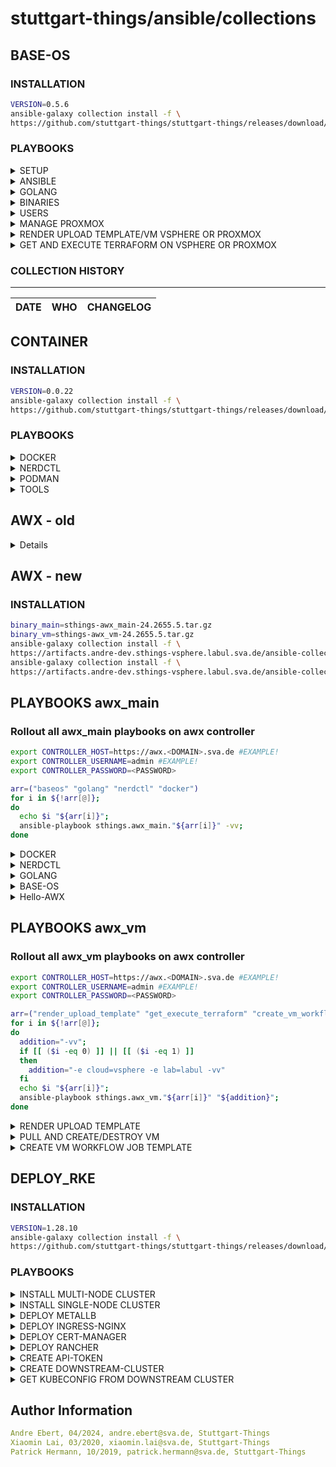 # stuttgart-things/ansible/collections

## BASE-OS

### INSTALLATION

```bash
VERSION=0.5.6
ansible-galaxy collection install -f \
https://github.com/stuttgart-things/stuttgart-things/releases/download/${VERSION}/sthings-base_os-${VERSION}.tar.gz
```

### PLAYBOOKS

<details><summary>SETUP</summary>

base setup for linux machine: updates, packages, ca, banner + filesystem.

```bash
ansible-playbook sthings.base_os.setup -vv -i /tmp/inv
```

</details>

<details><summary>ANSIBLE</summary>

deploys ansible + dependecies

```bash
ansible-playbook sthings.base_os.ansible -vv -i /tmp/inv
```

</details>

<details><summary>GOLANG</summary>

installs golang on target system(s)

```bash
# DEPLOYMENT WITH DEFAULT OPTIONS (STHINGS USER EXPORTS)
ansible-playbook sthings.base_os.golang -vv -i inventory

# DEPLOYMENT WITH OVERWRITES (DIFFRENT USER AND SPECIFY GOLANG VERSION)
ansible-playbook sthings.base_os.golang \
-e golang_version=1.22.2 \
-e go_username=elon \
-e go_usergroup=dev \
-e go_userhome=/home/elon \
-vv -i inventory

# ADD TO PLAY AND README FOR USERS DICT
```

</details>

<details><summary>BINARIES</summary>

```bash
ansible-playbook sthings.base_os.binaries -vv -i /tmp/inv
```

</details>


<details><summary>USERS</summary>

```bash
ansible-playbook sthings.base_os.users -vv -i /tmp/inv
```

</details>

<details><summary>MANAGE PROXMOX</summary>

## Rename VM/Template
```bash
ansible-playbook sthings.base_os.rename_proxmox -vv -e vmname_old=myVM -e vmname_new=myNewVM -e target_host=localhost
```

## Delete VM/Template
```bash
ansible-playbook sthings.base_os.delete_proxmox -vv -e vmname_delete=example-name -e target_host=localhost
```

</details>

<details><summary>RENDER UPLOAD TEMPLATE/VM VSPHERE OR PROXMOX</summary>

## Render and upload rendered VM config to s3 bucket
```bash
# Default render of vm templates
ansible-playbook sthings.base_os.render_upload_vm -vv \
-e lab=labul \
-e cloud=vsphere \
-e s3=labul-automation
```

```bash
# Render w/ given name and size
ansible-playbook sthings.base_os.render_upload_vm -vv \
-e lab=labul \
-e cloud=vsphere \
-e vmSize=l \
-e vmName=martin \
-e s3=labul-automation
```

```bash
# Render with changed VM attributes
ansible-playbook sthings.base_os.render_upload_vm -vv \
-e lab=labul \
-e cloud=vsphere \
-e vmName=test-vm \
-e vmCount=1 \
-e vm_memory=4096 \
-e vm_template=ubuntu24 \
-e vm_disk=32 \
-e vm_cpu=2 \
-e s3=labul-automation
```
</details>

<details><summary>GET AND EXECUTE TERRAFORM ON VSPHERE OR PROXMOX</summary>

## Get rendered VM config and execute terraform
```bash
# Get vm config and execute terraform
ansible-playbook -i /path/to/inventory sthings.base_os.get_execute_terraform -vv \
-e lab=labul \
-e cloud=vsphere \
-e project_name=martin \
-e bucket_name=martin-vm-config \
-e object_name=2024-06-27-test-vnrqr.tf \
-e install_terraform=true \
-e s3=labul-automation
```

```bash
# Destroy VM
ansible-playbook -i /path/to/inventory sthings.base_os.get_execute_terraform -vv \
-e lab=labul \
-e cloud=vsphere \
-e project_name=martin \
-e bucket_name=martin-vm-config \
-e object_name=2024-06-27-test-vnrqr.tf \
-e s3=labul-automation \
-e state=absent
```
</details>

### COLLECTION HISTORY

----------------
| DATE  | WHO | CHANGELOG |
|---|---|---|


## CONTAINER

### INSTALLATION

```bash
VERSION=0.0.22
ansible-galaxy collection install -f \
https://github.com/stuttgart-things/stuttgart-things/releases/download/${VERSION}/sthings-container-${VERSION}.tar.gz
```

### PLAYBOOKS

<details><summary>DOCKER</summary>

###ADD DESCRIPTION

```bash
# DEPLOYMENT OF LATEST RUNTIME, CLI + COMPOSE
ansible-playbook sthings.container.docker -vv -i inventory

# DEPLOYMENT OF LATEST RUNTIME, CLI, COMPOSE + KIND CLUSTER
ansible-playbook sthings.container.docker \
-e install_kind=true \
-vv -i inventory
```

</details>

<details><summary>NERDCTL</summary>

```bash
ansible-playbook sthings.container.nerdctl -i /tmp/inv -vv
```

</details>

<details><summary>PODMAN</summary>

```bash
ansible-playbook sthings.container.podman -i /tmp/inv -vv
```

</details>

<details><summary>TOOLS</summary>

```bash
ansible-playbook sthings.container.tools -i /tmp/inv -vv
```

</details>

## AWX - old
<details>

### INSTALLATION

```bash
VERSION=0.0.57
ansible-galaxy collection install -f \
https://github.com/stuttgart-things/stuttgart-things/releases/download/${VERSION}/sthings-awx-${VERSION}.tar.gz
```

### VARIABLES

<details><summary>VARIABLES</summary>

* name:         Name of the job-template
* inventory:    Name of the inventory to use
* project:      Name of the Project the job-template should belong to
* state:        'present' to create job-template, 'absent' to delete job-template

</details>

### PLAYBOOKS

<details><summary>DOCKER</summary>

docker deployment awx job template w/ survey

```bash
export CONTROLLER_HOST=https://awx.<DOMAIN>.sva.de #EXAMPLE!
export CONTROLLER_USERNAME=admin #EXAMPLE!
export CONTROLLER_PASSWORD=<PASSWORD>
ansible-playbook sthings.awx.docker -vv
```

</details>

<details><summary>NERDCTL</summary>

nerdctl deployment awx job template w/ survey

```bash
export CONTROLLER_HOST=https://awx.<DOMAIN>.sva.de #EXAMPLE!
export CONTROLLER_USERNAME=admin #EXAMPLE!
export CONTROLLER_PASSWORD=<PASSWORD>
ansible-playbook sthings.awx.nerdctl -vv
```

</details>

<details><summary>GOLANG</summary>

golang deployment awx job template w/ survey

```bash
export CONTROLLER_HOST=https://awx.<DOMAIN>.sva.de #EXAMPLE!
export CONTROLLER_USERNAME=admin #EXAMPLE!
export CONTROLLER_PASSWORD=<PASSWORD>
ansible-playbook sthings.awx.golang -vv
```

</details>

<details><summary>BASE-OS</summary>

base-os deployment awx job template w/ survey

```bash
export CONTROLLER_HOST=https://awx.<DOMAIN>.sva.de #EXAMPLE!
export CONTROLLER_USERNAME=admin #EXAMPLE!
export CONTROLLER_PASSWORD=<PASSWORD>
ansible-playbook sthings.awx.baseos -vv
```

base-os deployment awx job template w/ survey AND scheduler
```bash
export CONTROLLER_HOST=https://awx.<DOMAIN>.sva.de #EXAMPLE!
export CONTROLLER_USERNAME=admin #EXAMPLE!
export CONTROLLER_PASSWORD=<PASSWORD>
ansible-playbook sthings.awx.baseos -vv -e target_host=example.labul.sva.de
```

</details>

<details><summary>Hello-AWX</summary>

Awx job template to test Host w/ survey (without dynamic inventory)

```bash
export CONTROLLER_HOST=https://awx.<DOMAIN>.sva.de #EXAMPLE!
export CONTROLLER_USERNAME=admin #EXAMPLE!
export CONTROLLER_PASSWORD=<PASSWORD>
ansible-playbook sthings.awx.hello_awx -vv -e test_host=example.labul.sva.de
```

</details>

<details><summary>RENDER UPLOAD TEMPLATE - PULL AND CREATE/DESTROY VM</summary>

Awx job template /w survey and play to render and upload templates for VMs

```bash
export CONTROLLER_HOST=https://awx.<DOMAIN>.sva.de #EXAMPLE!
export CONTROLLER_USERNAME=admin #EXAMPLE!
export CONTROLLER_PASSWORD=<PASSWORD>

# Create awx resource to render and upload templates to s3
ansible-playbook sthings.awx.render_upload_template -vv \
-e lab=labul \
-e cloud=vsphere \

# Create awx resource to pull template from s3 and create/destroy VM
ansible-playbook sthings.awx.get_execute_terraform -vv \
-e lab=labul \
-e cloud=vsphere
```

</details>

</details>


## AWX - new

### INSTALLATION

```bash
binary_main=sthings-awx_main-24.2655.5.tar.gz
binary_vm=sthings-awx_vm-24.2655.5.tar.gz
ansible-galaxy collection install -f \
https://artifacts.andre-dev.sthings-vsphere.labul.sva.de/ansible-collections/${binary_main}
ansible-galaxy collection install -f \
https://artifacts.andre-dev.sthings-vsphere.labul.sva.de/ansible-collections/${binary_vm}
```

## PLAYBOOKS awx_main

### Rollout all awx_main playbooks on awx controller
```bash
export CONTROLLER_HOST=https://awx.<DOMAIN>.sva.de #EXAMPLE!
export CONTROLLER_USERNAME=admin #EXAMPLE!
export CONTROLLER_PASSWORD=<PASSWORD>

arr=("baseos" "golang" "nerdctl" "docker")
for i in ${!arr[@]};
do
  echo $i "${arr[i]}";
  ansible-playbook sthings.awx_main."${arr[i]}" -vv;
done
```

<details><summary>DOCKER</summary>

docker deployment awx job template w/ survey

```bash
export CONTROLLER_HOST=https://awx.<DOMAIN>.sva.de #EXAMPLE!
export CONTROLLER_USERNAME=admin #EXAMPLE!
export CONTROLLER_PASSWORD=<PASSWORD>
ansible-playbook sthings.awx_main.docker -vv
```

</details>

<details><summary>NERDCTL</summary>

nerdctl deployment awx job template w/ survey

```bash
export CONTROLLER_HOST=https://awx.<DOMAIN>.sva.de #EXAMPLE!
export CONTROLLER_USERNAME=admin #EXAMPLE!
export CONTROLLER_PASSWORD=<PASSWORD>
ansible-playbook sthings.awx_main.nerdctl -vv
```

</details>

<details><summary>GOLANG</summary>

golang deployment awx job template w/ survey

```bash
export CONTROLLER_HOST=https://awx.<DOMAIN>.sva.de #EXAMPLE!
export CONTROLLER_USERNAME=admin #EXAMPLE!
export CONTROLLER_PASSWORD=<PASSWORD>
ansible-playbook sthings.awx_main.golang -vv
```

</details>

<details><summary>BASE-OS</summary>

base-os deployment awx job template w/ survey

```bash
export CONTROLLER_HOST=https://awx.<DOMAIN>.sva.de #EXAMPLE!
export CONTROLLER_USERNAME=admin #EXAMPLE!
export CONTROLLER_PASSWORD=<PASSWORD>
ansible-playbook sthings.awx_main.baseos -vv
```

</details>

<details><summary>Hello-AWX</summary>

Awx job template to test Host w/ survey (without dynamic inventory)

```bash
export CONTROLLER_HOST=https://awx.<DOMAIN>.sva.de #EXAMPLE!
export CONTROLLER_USERNAME=admin #EXAMPLE!
export CONTROLLER_PASSWORD=<PASSWORD>
ansible-playbook sthings.awx_main.hello_awx -vv -e test_host=example.labul.sva.de
```

</details>

## PLAYBOOKS awx_vm

### Rollout all awx_vm playbooks on awx controller
```bash
export CONTROLLER_HOST=https://awx.<DOMAIN>.sva.de #EXAMPLE!
export CONTROLLER_USERNAME=admin #EXAMPLE!
export CONTROLLER_PASSWORD=<PASSWORD>

arr=("render_upload_template" "get_execute_terraform" "create_vm_workflow")
for i in ${!arr[@]};
do
  addition="-vv";
  if [[ ($i -eq 0) ]] || [[ ($i -eq 1) ]]
  then 
    addition="-e cloud=vsphere -e lab=labul -vv"
  fi
  echo $i "${arr[i]}";
  ansible-playbook sthings.awx_vm."${arr[i]}" "${addition}";
done
```

<details><summary>RENDER UPLOAD TEMPLATE</summary>

Awx job template /w survey and play to render and upload templates for VMs

```bash
export CONTROLLER_HOST=https://awx.<DOMAIN>.sva.de #EXAMPLE!
export CONTROLLER_USERNAME=admin #EXAMPLE!
export CONTROLLER_PASSWORD=<PASSWORD>

# Create awx resource to render and upload templates to s3
ansible-playbook sthings.awx_vm.render_upload_template -vv \
-e lab=labul \
-e cloud=vsphere
```

</details>

<details><summary>PULL AND CREATE/DESTROY VM</summary>

Awx job template /w survey and play to pull templates from s3 and create/destroy VMs

```bash
export CONTROLLER_HOST=https://awx.<DOMAIN>.sva.de #EXAMPLE!
export CONTROLLER_USERNAME=admin #EXAMPLE!
export CONTROLLER_PASSWORD=<PASSWORD>

# Create awx resource to pull template from s3 and create/destroy VM
ansible-playbook sthings.awx_vm.get_execute_terraform -vv \
-e lab=labul \
-e cloud=vsphere
```

</details>

<details><summary>CREATE VM WORKFLOW JOB TEMPLATE</summary>

Awx job template /w survey to create a workflow for vm creation in awx controller

```bash
export CONTROLLER_HOST=https://awx.<DOMAIN>.sva.de #EXAMPLE!
export CONTROLLER_USERNAME=admin #EXAMPLE!
export CONTROLLER_PASSWORD=<PASSWORD>

# Create awx resource to pull template from s3 and create/destroy VM
ansible-playbook sthings.awx_vm.create_vm_workflow -vv \
```

</details>


## DEPLOY_RKE

### INSTALLATION

```bash
VERSION=1.28.10
ansible-galaxy collection install -f \
https://github.com/stuttgart-things/stuttgart-things/releases/download/${VERSION}/sthings-deploy_rke-${VERSION}.tar.gz
```

### PLAYBOOKS

<details><summary>INSTALL MULTI-NODE CLUSTER</summary>

Deploys a rke2 multi-node cluster.

```bash
# CREATE INVENTORY
cat <<EOF > rke2
[initial_master_node]
10.100.136.151
[additional_master_nodes]
10.100.136.152
10.100.136.153
EOF

# PLAYBOOK CALL
CLUSTER_NAME=rke2
mkdir -p ~/.kube/

ansible-playbook sthings.deploy_rke.rke2 \
-i rke2 \
-e rke2_fetched_kubeconfig_path=~/.kube/${CLUSTER_NAME} \
-e cluster_setup=multinode \
-e 1.28.10 \
-e rke2_release_kind=rke2r1
-vv
```

</details>

<details><summary>INSTALL SINGLE-NODE CLUSTER</summary>

Deploys a rke2 single-node cluster.

```bash
# CREATE INVENTORY
cat <<EOF > rke2
[initial_master_node]
10.100.136.151
[additional_master_nodes]
# no details needed but group needs to be defined
EOF

# PLAYBOOK CALL
CLUSTER_NAME=rke2

ansible-playbook sthings.deploy_rke.rke2 \
-i rke2 -vv \
-e rke2_fetched_kubeconfig_path=~/.kube/${CLUSTER_NAME} \
-e cluster_setup=singlenode \
-vv
```

</details>

<details><summary>DEPLOY METALLB</summary>

Deploys metallb helm chart + ip config

```bash
ansible-playbook sthings.deploy_rke.deploy_to_k8s \
-e deployment_vars=~/projects/rke2/metallb.yaml \
-e path_to_kubeconfig=~/.kube/rke2 \ # EXAMPLE
-e profile=metallb \
-e state=present \
-vv \
-e ip_range: 10.31.103.18-10.31.103.18 # example
```

</details>

<details><summary>DEPLOY INGRESS-NGINX</summary>

Deploys ingress-nginx helm chart

```bash
ansible-playbook sthings.deploy_rke.deploy_to_k8s \
-e path_to_kubeconfig=~/.kube/rke2 \
-e profile=ingress-nginx \
-e state=present \
-vv
```

</details>

<details><summary>DEPLOY CERT-MANAGER</summary>

Deploys cert-manager + config

```bash
# DEPLOYMENT VARS
cat <<EOF > cert-manager.yaml
cert_manager_version: v1.14.4
approle_id: 1d42d7e7-8c14-e5f9-801d-b3ecef416616
approle_secret: <SECRET>
name_cluster_issuer: cluster-issuer-approle
pki_path: pki/sign/sthings-vsphere.labul.sva.de
vault_server: https://vault-vsphere.labul.sva.de:8200
ca_bundle: LS0tLS0= #...
vault_secret: vault-approle

post_manifests:
  secret_approle: |
    apiVersion: v1
    kind: Secret
    metadata:
      name: {{ vault_secret }}
      namespace: {{ namespace }}
    data:
      approle: {{ approle_secret }}

  cluster_issuer: |
    apiVersion: cert-manager.io/v1
    kind: ClusterIssuer
    metadata:
      name: {{ name_cluster_issuer }}
      namespace: {{ namespace }}
    spec:
      vault:
        path: {{ pki_path }}
        server: {{ vault_server }}
        caBundle: {{ ca_bundle }}
        auth:
          appRole:
            path: approle
            roleId: {{ approle_id }}
            secretRef:
              name: {{ vault_secret }}
              key: approle
EOF

ansible-playbook sthings.deploy_rke.deploy_to_k8s \
-e path_to_kubeconfig=~/.kube/rke2 \
-e profile=cert-manager \
-e state=present \
-e deployment_vars=~/projects/rke2/cert-manager.yaml #ABSOLUTE PATH REQUIRED!
-vv
```

</details>

<details><summary>DEPLOY RANCHER</summary>

Deploys configuration + rancher

```bash
cat <<EOF > rancher.yaml
rancher_version: 2.8.5
hostname: rancher-things
domain: demo-rancher.sthings-vsphere.labul.sva.de  # EXAMPLE
password: "{{ lookup('community.general.random_string', length=17) }}"  # EXAMPLE
ca_certs: LS0tLS1CtLS0= #..
cluster_issuer: cluster-issuer-approle

pre_manifests:
  namespace: |
    apiVersion: v1
    kind: Namespace
    metadata:
      name: {{ deployment_namespace }}

  certificate: |
    apiVersion: cert-manager.io/v1
    kind: Certificate
    metadata:
      name: {{ hostname }}-ingress
      namespace: {{ deployment_namespace }}
    spec:
      commonName: {{ hostname }}.{{ domain }}
      dnsNames:
        - {{ hostname }}.{{ domain }}
      issuerRef:
        name: {{ cluster_issuer }}
        kind: ClusterIssuer
      secretName: {{ hostname }}-tls

  tls_secret: |
    apiVersion: v1
    kind: Secret
    metadata:
      name: tls-ca
      namespace: {{ deployment_namespace }}
    data:
      cacerts.pem: {{ ca_certs }}
post_manifests: {}
EOF

ansible-playbook sthings.deploy_rke.deploy_to_k8s \
-e path_to_kubeconfig=~/.kube/rke2 \
-e profile=cert-manager \
-e state=present \
-e deployment_vars=~/projects/rke2/cert-manager.yaml #ABSOLUTE PATH REQUIRED!
-vv
```

</details>

<details><summary>CREATE API-TOKEN</summary>

Creates rancher api token

```bash
ansible-playbook sthings.deploy_rke.api_token \
-e path_to_kubeconfig=~/.kube/rke2 \
-e token_name=admin \
-e token_description="admin api token" \
-e output_token_creds=true \
# -e token_password=whatever -> can be set
# -e token_user_id -> can be set / rancher user id (must exist)
-e state=present \
-vv
```

</details>

<details><summary>CREATE DOWNSTREAM-CLUSTER</summary>

Creates rancher downstream cluster (w/ api token + ssh)

```bash
# CREATE INVENTORY
cat <<EOF > ~/projects/rke2/dev1-inv
dev1-aio.tiab.labda.sva.de rancher_cluster_cmd="--controlplane --etcd --worker"

[all:vars]
ansible_ssh_common_args='-o StrictHostKeyChecking=no'
EOF

# CREATE CLUSTER PROFILE
cat <<EOF > ~/projects/rke2/dev1.yaml
---
cluster_name: dev1
cluster_description: "{{ cluster_name }} cluster"
cni: cilium
kubernetes_version: v1.28.10+rke2r1
cluster_template: cluster
EOF

RANCHER_SECRET_KEY=<SECRET FROM TOKEN CREATION>

ansible-playbook sthings.deploy_rke.deploy_downstream_cluster \
-e path_to_kubeconfig=~/.kube/rke2 \
-e rancher_access_key=admin \
-e rancher_secret_key=${RANCHER_SECRET_KEY} \
-e rancher_hostname=rancher-things \
-e rancher_domain=demo-rancher.sthings-vsphere.labul.sva.de \
-e cluster_profile=~/projects/rke2/dev1.yaml \
-e state=present \
-e prepare_rke_nodes=true \
-i ~/projects/rke2/dev1-inv \
-vv
```

</details>

<details><summary>GET KUBECONFIG FROM DOWNSTREAM CLUSTER</summary>

Downloads kubeconfig from downstream cluster

```bash
ansible-playbook sthings.deploy_rke.get_downstream_kubeconfig \
-e rancher_access_key=admin \
-e rancher_secret_key=${RANCHER_SECRET_KEY} \
-e rancher_hostname=rancher-things \
-e rancher_domain=demo-rancher.sthings-vsphere.labul.sva.de \
-e cluster_name=dev1 \
-e kubeconfig_destination=/tmp/dev1 \
-e check_kubeconfig=true \
-vv
```

</details>


</details>


Author Information
------------------

```yaml
Andre Ebert, 04/2024, andre.ebert@sva.de, Stuttgart-Things
Xiaomin Lai, 03/2020, xiaomin.lai@sva.de, Stuttgart-Things
Patrick Hermann, 10/2019, patrick.hermann@sva.de, Stuttgart-Things
```
